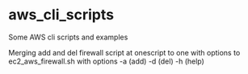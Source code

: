 # aws_cli_scripts
Some AWS cli scripts and examples

Merging add and del firewall script at onescript to one with options to ec2_aws_firewall.sh with options -a (add) -d (del) -h (help)
